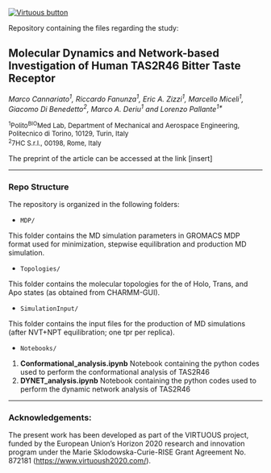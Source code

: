 [![Virtuous button][Virtuous_image]][Virtuous link]

[Virtuous_image]: https://virtuoush2020.com/wp-content/uploads/2021/02/V_logo_h.png
[Virtuous link]: https://virtuoush2020.com/

Repository containing the files regarding the study: 

## Molecular Dynamics and Network-based Investigation of Human TAS2R46 Bitter Taste Receptor

<i>Marco Cannariato<sup>1</sup>, Riccardo Fanunza<sup>1</sup>, Eric A. Zizzi<sup>1</sup>, Marcello Miceli<sup>1</sup>, Giacomo Di Benedetto<sup>2</sup>, Marco A. Deriu<sup>1</sup> and Lorenzo Pallante<sup>1*</sup>  </i>

<font size=2> <sup>1</sup>Polito<sup>BIO</sup>Med Lab, Department of Mechanical and Aerospace Engineering, Politecnico di Torino, 10129, Turin, Italy\
<sup>2</sup>7HC S.r.l., 00198, Rome, Italy
</font>

The preprint of the article can be accessed at the link [insert]

--------


### Repo Structure

The repository is organized in the following folders:

 * `MDP/`

  This folder contains the MD simulation parameters in GROMACS MDP format used for minimization, stepwise equilibration and production MD simulation.

 * `Topologies/`

  This folder contains the molecular topologies for the of Holo, Trans, and Apo states (as obtained from CHARMM-GUI).

 * `SimulationInput/`

  This folder contains the input files for the production of MD simulations (after NVT+NPT equilibration; one tpr per replica).
  
 * `Notebooks/`
  
1. **Conformational_analysis.ipynb** 
  Notebook containing the python codes used to perform the conformational analysis of TAS2R46
2. **DYNET_analysis.ipynb**
  Notebook containing the python codes used to perform the dynamic network analysis of TAS2R46

------

### Acknowledgements:

The present work has been developed as part of the VIRTUOUS project, funded by the European Union’s Horizon 2020 research and innovation program under the Marie Sklodowska-Curie-RISE Grant Agreement No. 872181 (https://www.virtuoush2020.com/).